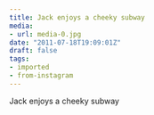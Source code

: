 ```yaml
---
title: Jack enjoys a cheeky subway
media:
- url: media-0.jpg
date: "2011-07-18T19:09:01Z"
draft: false
tags:
- imported
- from-instagram
---
```

Jack enjoys a cheeky subway
